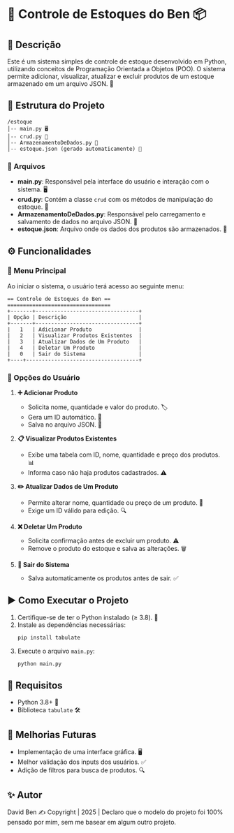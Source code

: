 # 🏪 Controle de Estoques do Ben 📦

## 📜 Descrição

Este é um sistema simples de controle de estoque desenvolvido em Python, utilizando conceitos de Programação Orientada a Objetos (POO). O sistema permite adicionar, visualizar, atualizar e excluir produtos de um estoque armazenado em um arquivo JSON. 📂

## 📁 Estrutura do Projeto

```
/estoque
│-- main.py 🖥️
│-- crud.py 🔄
│-- ArmazenamentoDeDados.py 💾
│-- estoque.json (gerado automaticamente) 📜
```

### 📌 Arquivos

- **main.py**: Responsável pela interface do usuário e interação com o sistema. 🖥️
- **crud.py**: Contém a classe `crud` com os métodos de manipulação do estoque. 🔄
- **ArmazenamentoDeDados.py**: Responsável pelo carregamento e salvamento de dados no arquivo JSON. 💾
- **estoque.json**: Arquivo onde os dados dos produtos são armazenados. 📜

## ⚙️ Funcionalidades

### 📜 Menu Principal

Ao iniciar o sistema, o usuário terá acesso ao seguinte menu:

```
== Controle de Estoques do Ben ==
=================================
+-------+---------------------------------+
| Opção | Descrição                       |
+-------+---------------------------------+
|   1   | Adicionar Produto               |
|   2   | Visualizar Produtos Existentes  |
|   3   | Atualizar Dados de Um Produto   |
|   4   | Deletar Um Produto              | 
|   0   | Sair do Sistema                 |
+----+------------------------------------+
```

### 🔹 Opções do Usuário

1. **➕ Adicionar Produto**

   - Solicita nome, quantidade e valor do produto. 🏷️
   - Gera um ID automático. 🔢
   - Salva no arquivo JSON. 💾

2. **📋 Visualizar Produtos Existentes**

   - Exibe uma tabela com ID, nome, quantidade e preço dos produtos. 📊
   - Informa caso não haja produtos cadastrados. ⚠️

3. **✏️ Atualizar Dados de Um Produto**

   - Permite alterar nome, quantidade ou preço de um produto. 🔄
   - Exige um ID válido para edição. 🔍

4. **❌ Deletar Um Produto**

   - Solicita confirmação antes de excluir um produto. ⚠️
   - Remove o produto do estoque e salva as alterações. 🗑️

5. **🚪 Sair do Sistema**

   - Salva automaticamente os produtos antes de sair. ✅

## ▶️ Como Executar o Projeto

1. Certifique-se de ter o Python instalado (≥ 3.8). 🐍
2. Instale as dependências necessárias:
   ```bash
   pip install tabulate
   ```
3. Execute o arquivo `main.py`:
   ```bash
   python main.py
   ```

## 📌 Requisitos

- Python 3.8+ 🐍
- Biblioteca `tabulate` 🛠️

## 🚀 Melhorias Futuras

- Implementação de uma interface gráfica. 🖥️
- Melhor validação dos inputs dos usuários. ✅
- Adição de filtros para busca de produtos. 🔍

## ✨ Autor

David Ben ✍️ Copyright | 2025 | Declaro que o modelo do projeto foi 100% pensado por mim, sem me basear em algum outro projeto.

